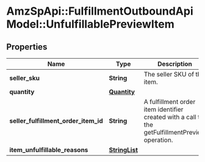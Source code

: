 # AmzSpApi::FulfillmentOutboundApiModel::UnfulfillablePreviewItem

## Properties
Name | Type | Description | Notes
------------ | ------------- | ------------- | -------------
**seller_sku** | **String** | The seller SKU of the item. | 
**quantity** | [**Quantity**](Quantity.md) |  | 
**seller_fulfillment_order_item_id** | **String** | A fulfillment order item identifier created with a call to the getFulfillmentPreview operation. | 
**item_unfulfillable_reasons** | [**StringList**](StringList.md) |  | [optional] 

